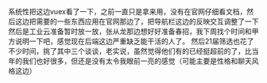 系统性把这边vuex看了一下，之前一直只是拿来用，没有在官网仔细看文档，然后这边把需要的一些东西应用在官网那边了，把导航栏这边的反映交互调整了一下
然后是工业云准备暂时放一放，张从龙那边想好好准备春招，我下周找个时间和甲方说明一下吧，感觉现在后端这边严重缺乏能干活的人了。
然后21届筛选也花了不少时间，挑了其中三个谈谈，老实说，虽然觉得他们有的已经挺超前的了，比当年的我们也好很多，但还是没有太令我眼前一亮的感觉（可能主要是性格和聊天风格这边）
